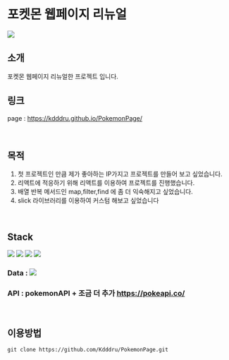 # 포켓몬 웹페이지 리뉴얼
<img src="https://github.com/Kdddru/pokemonPage/assets/125441996/e70534f9-1401-405f-8227-fecab8e8f01b">
<br>

## 소개
포켓몬 웹페이지 리뉴얼한 프로젝트 입니다.
<br>

## 링크
page : <a href="https://kdddru.github.io/PokemonPage/" >https://kdddru.github.io/PokemonPage/</a>

<br>

## 목적
1. 첫 프로젝트인 만큼 제가 좋아하는 IP가지고 프로젝트를 만들어 보고 싶었습니다.
2. 리액트에 적응하기 위해 리액트를 이용하여 프로젝트를 진행했습니다.
3. 배열 반복 메서드인 map,filter,find 에 좀 더 익숙해지고 싶었습니다.
4. slick 라이브러리를 이용하여 커스텀 해보고 싶었습니다 

<br>

## Stack
<div>
  <img src="https://img.shields.io/badge/React-61DAFB?style=flat&logo=React&logoColor=white"/>
  <img src="https://img.shields.io/badge/Javascript-F7DF1E?style=flat&logo=Javascript&logoColor=white"/>
  <img src="https://img.shields.io/badge/HTML5-E34F26?style=flat&logo=HTML5&logoColor=white"/>
  <img src="https://img.shields.io/badge/CSS3-1572B6?style=flat&logo=CSS3&logoColor=white"/>
  
  ### Data : <img src="https://img.shields.io/badge/Json-000000?style=flat&logo=Json&logoColor=white"/>
  ### API : pokemonAPI + 조금 더 추가 <a href="https://pokeapi.co/">https://pokeapi.co/</a>
</div>

<br>

## 이용방법
<pre><code>git clone https://github.com/Kdddru/PokemonPage.git </code></pre>

